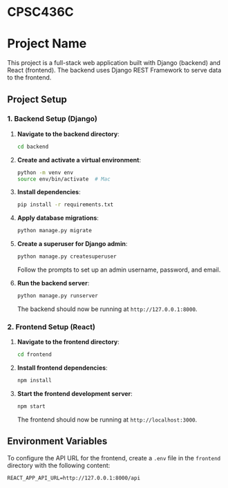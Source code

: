 # CPSC436C
# Project Name

This project is a full-stack web application built with Django (backend) and React (frontend). The backend uses Django REST Framework to serve data to the frontend.

## Project Setup

### 1. Backend Setup (Django)

1. **Navigate to the backend directory**:
    ```bash
    cd backend
    ```

2. **Create and activate a virtual environment**:
    ```bash
    python -m venv env
    source env/bin/activate  # Mac
    ```

3. **Install dependencies**:
    ```bash
    pip install -r requirements.txt
    ```

4. **Apply database migrations**:
    ```bash
    python manage.py migrate
    ```

5. **Create a superuser for Django admin**:
    ```bash
    python manage.py createsuperuser
    ```
   Follow the prompts to set up an admin username, password, and email.

6. **Run the backend server**:
    ```bash
    python manage.py runserver
    ```

   The backend should now be running at `http://127.0.0.1:8000`.

### 2. Frontend Setup (React)

1. **Navigate to the frontend directory**:
    ```bash
    cd frontend
    ```

2. **Install frontend dependencies**:
    ```bash
    npm install
    ```

3. **Start the frontend development server**:
    ```bash
    npm start
    ```

   The frontend should now be running at `http://localhost:3000`.

## Environment Variables

To configure the API URL for the frontend, create a `.env` file in the `frontend` directory with the following content:

```plaintext
REACT_APP_API_URL=http://127.0.0.1:8000/api
